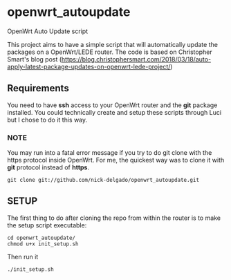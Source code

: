# openwrt_autoupdate
OpenWrt Auto Update script

This project aims to have a simple script that will automatically update the packages on a OpenWrt/LEDE router.
The code is based on Christopher Smart's blog post (https://blog.christophersmart.com/2018/03/18/auto-apply-latest-package-updates-on-openwrt-lede-project/)

## Requirements
You need to have **ssh** access to your OpenWrt router and the **git** package installed. 
You could technically create and setup these scripts through Luci but I chose to do it this way.

### NOTE
You may run into a fatal error message if you try to do git clone with the https protocol inside OpenWrt.
For me, the quickest way was to clone it with **git** protocol instead of **https**.
```
git clone git://github.com/nick-delgado/openwrt_autoupdate.git
```

## SETUP

The first thing to do after cloning the repo from within the router is to make the setup script executable:

```
cd openwrt_autoupdate/
chmod u+x init_setup.sh
```

Then run it
```
./init_setup.sh
```

